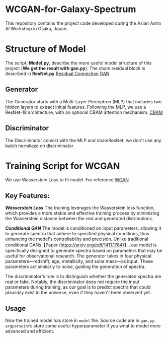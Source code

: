 # WCGAN-for-Galaxy-Spectrum
This repository contains the project code developed during the Asian Astro AI Workshop in Osaka, Japan.

# Structure of Model
The script, **Model.py**, describe the more useful model structure of this project (**We get the result with gan.py**). The cbam residual block is described in **ResNet.py**.[Residual Connection](https://arxiv.org/abs/1512.03385) [GAN](https://arxiv.org/abs/1406.2661)
## Generator 
The Generator starts with a Multi-Layer Perceptron (MLP) that includes two hidden layers to extract initial features. Following the MLP, we use a ResNet-18 architecture, with an optional CBAM attention mechanism. [CBAM](https://arxiv.org/pdf/1807.06521)

## Discriminator
The Discriminator consist with the MLP and cbamResNet, we don't use any batch normliaze on discriminator

# Training Script for WCGAN
We use Wasserstein Loss to fit model. For reference [WGAN](https://arxiv.org/abs/1704.00028)

## Key Features:
***Wasserstein Loss*** The training leverages the Wasserstein loss function, which provides a more stable and effective training process by minimizing the Wasserstein distance between the real and generated distributions.

***Conditional GAN***
The model is conditioned on input parameters, allowing it to generate spectra that adhere to specified physical conditions, thus enhancing the model's controllability and precision. Unlike traditional conditional GANs【Paper (https://arxiv.org/pdf/1411.1784)】, our model is specifically designed to generate spectra based on parameters that may be useful for observational research. The generator takes in four physical parameters—redshift, age, metallicity, and solar mass—as input. These parameters act similarly to noise, guiding the generation of spectra.

The discriminator's role is to distinguish whether the generated spectra are real or fake. Notably, the discriminator does not require the input parameters during training, as our goal is to predict spectra that could plausibly exist in the universe, even if they haven't been observed yet.
## Usage
Now the trained model has store in `model` file. Source code are in `gan.py`. `argparseinfo` store some useful hyperparameter if you wnat to model more advanced and efficient.


